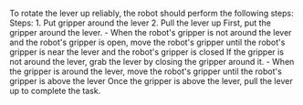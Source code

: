 To rotate the lever up reliably, the robot should perform the following steps:
    Steps:  1. Put gripper around the lever  2. Pull the lever up
    First, put the gripper around the lever.
    - When the robot's gripper is not around the lever and the robot's gripper is open, move the robot's gripper until the robot's gripper is near the lever and the robot's gripper is closed
    If the gripper is not around the lever, grab the lever by closing the gripper around it.
    - When the gripper is around the lever, move the robot's gripper until the robot's gripper is above the lever
    Once the gripper is above the lever, pull the lever up to complete the task.